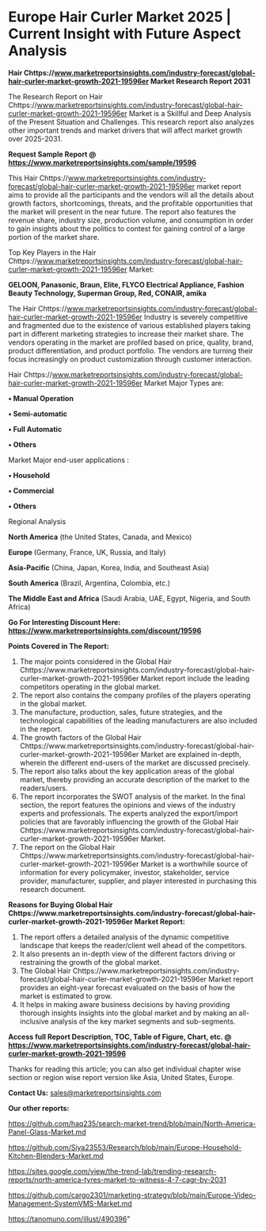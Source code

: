 # Europe Hair Curler Market 2025 | Current Insight with Future Aspect Analysis

<strong>Hair Chttps://www.marketreportsinsights.com/industry-forecast/global-hair-curler-market-growth-2021-19596er Market Research Report 2031</strong>

The Research Report on Hair Chttps://www.marketreportsinsights.com/industry-forecast/global-hair-curler-market-growth-2021-19596er Market is a Skillful and Deep Analysis of the Present Situation and Challenges. This research report also analyzes other important trends and market drivers that will affect market growth over 2025-2031.

<strong>Request Sample Report @ <a href=https://www.marketreportsinsights.com/sample/19596>https://www.marketreportsinsights.com/sample/19596</a></strong>

This Hair Chttps://www.marketreportsinsights.com/industry-forecast/global-hair-curler-market-growth-2021-19596er market report aims to provide all the participants and the vendors will all the details about growth factors, shortcomings, threats, and the profitable opportunities that the market will present in the near future. The report also features the revenue share, industry size, production volume, and consumption in order to gain insights about the politics to contest for gaining control of a large portion of the market share.

Top Key Players in the Hair Chttps://www.marketreportsinsights.com/industry-forecast/global-hair-curler-market-growth-2021-19596er Market:

<strong>GELOON, Panasonic, Braun, Elite, FLYCO Electrical Appliance, Fashion Beauty Technology, Superman Group, Red, CONAIR, amika</strong>

The Hair Chttps://www.marketreportsinsights.com/industry-forecast/global-hair-curler-market-growth-2021-19596er Industry is severely competitive and fragmented due to the existence of various established players taking part in different marketing strategies to increase their market share. The vendors operating in the market are profiled based on price, quality, brand, product differentiation, and product portfolio. The vendors are turning their focus increasingly on product customization through customer interaction.

Hair Chttps://www.marketreportsinsights.com/industry-forecast/global-hair-curler-market-growth-2021-19596er Market Major Types are:

<strong>• Manual Operation

• Semi-automatic

• Full Automatic

• Others</strong>

Market Major end-user applications :

<strong>• Household

• Commercial

• Others</strong>

Regional Analysis

</u><strong><b>North America</b></strong> (the United States, Canada, and Mexico)

<strong><b>Europe </b></strong>(Germany, France, UK, Russia, and Italy)

<strong><b>Asia-Pacific</b></strong> (China, Japan, Korea, India, and Southeast Asia)

<strong><b>South America</b></strong> (Brazil, Argentina, Colombia, etc.)

<strong><b>The Middle East and Africa</b></strong> (Saudi Arabia, UAE, Egypt, Nigeria, and South Africa)

<strong>Go For Interesting Discount Here: <a href=https://www.marketreportsinsights.com/discount/19596>https://www.marketreportsinsights.com/discount/19596</a></strong>

<strong>Points Covered in The Report:</strong>
<ol>
  <li>The major points considered in the Global Hair Chttps://www.marketreportsinsights.com/industry-forecast/global-hair-curler-market-growth-2021-19596er Market report include the leading competitors operating in the global market.</li>
  <li>The report also contains the company profiles of the players operating in the global market.</li>
  <li>The manufacture, production, sales, future strategies, and the technological capabilities of the leading manufacturers are also included in the report.</li>
  <li>The growth factors of the Global Hair Chttps://www.marketreportsinsights.com/industry-forecast/global-hair-curler-market-growth-2021-19596er Market are explained in-depth, wherein the different end-users of the market are discussed precisely.</li>
  <li>The report also talks about the key application areas of the global market, thereby providing an accurate description of the market to the readers/users.</li>
  <li>The report incorporates the SWOT analysis of the market. In the final section, the report features the opinions and views of the industry experts and professionals. The experts analyzed the export/import policies that are favorably influencing the growth of the Global Hair Chttps://www.marketreportsinsights.com/industry-forecast/global-hair-curler-market-growth-2021-19596er Market.</li>
  <li>The report on the Global Hair Chttps://www.marketreportsinsights.com/industry-forecast/global-hair-curler-market-growth-2021-19596er Market is a worthwhile source of information for every policymaker, investor, stakeholder, service provider, manufacturer, supplier, and player interested in purchasing this research document.</li>
</ol>
<strong>Reasons for Buying Global Hair Chttps://www.marketreportsinsights.com/industry-forecast/global-hair-curler-market-growth-2021-19596er Market Report:</strong>

<ol>
  <li>The report offers a detailed analysis of the dynamic competitive landscape that keeps the reader/client well ahead of the competitors.</li>
  <li>It also presents an in-depth view of the different factors driving or restraining the growth of the global market.</li>
  <li>The Global Hair Chttps://www.marketreportsinsights.com/industry-forecast/global-hair-curler-market-growth-2021-19596er Market report provides an eight-year forecast evaluated on the basis of how the market is estimated to grow.</li>
  <li>It helps in making aware business decisions by having providing thorough insights insights into the global market and by making an all-inclusive analysis of the key market segments and sub-segments.</li>
</ol>
<strong>Access full Report Description, TOC, Table of Figure, Chart, etc. @ <a href=https://www.marketreportsinsights.com/industry-forecast/global-hair-curler-market-growth-2021-19596>https://www.marketreportsinsights.com/industry-forecast/global-hair-curler-market-growth-2021-19596</a></strong>


Thanks for reading this article; you can also get individual chapter wise section or region wise report version like Asia, United States, Europe.

<strong>Contact Us:</strong>
sales@marketreportsinsights.com

<strong>Our other reports:</strong>

<a href=https://github.com/haq235/search-market-trend/blob/main/North-America-Panel-Glass-Market.md>https://github.com/haq235/search-market-trend/blob/main/North-America-Panel-Glass-Market.md</a>

<a href=https://github.com/Siya23553/Research/blob/main/Europe-Household-Kitchen-Blenders-Market.md>https://github.com/Siya23553/Research/blob/main/Europe-Household-Kitchen-Blenders-Market.md</a>

<a href=https://sites.google.com/view/the-trend-lab/trending-research-reports/north-america-tyres-market-to-witness-4-7-cagr-by-2031>https://sites.google.com/view/the-trend-lab/trending-research-reports/north-america-tyres-market-to-witness-4-7-cagr-by-2031</a>

<a href=https://github.com/cargo2301/marketing-strategy/blob/main/Europe-Video-Management-SystemVMS-Market.md>https://github.com/cargo2301/marketing-strategy/blob/main/Europe-Video-Management-SystemVMS-Market.md</a>

<a href=https://tanomuno.com/illust/490396>https://tanomuno.com/illust/490396</a>"
